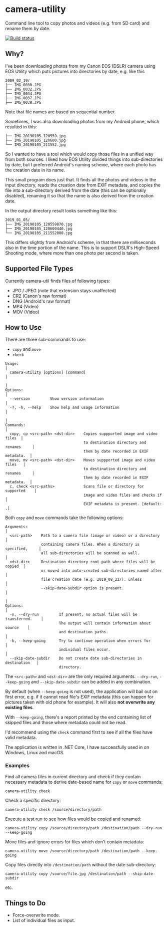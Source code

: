 # camera-utility

Command line tool to copy photos and videos (e.g. from SD card) and
rename them by date.

[![Build status](https://ci.appveyor.com/api/projects/status/bjyr7h0qwtcx1kby/branch/master?svg=true)](https://ci.appveyor.com/project/Caleb9/camera-utility/branch/master)


## Why?

I've been downloading photos from my Canon EOS (DSLR) camera using EOS
Utility which puts pictures into directories by date, e.g. like this

```
2009_02_19/
├── IMG_0030.JPG
├── IMG_0032.JPG
├── IMG_0034.JPG
├── IMG_0037.JPG
├── IMG_0038.JPG
```

Note that file names are based on sequential number.

Sometimes, I was also downloading photos from my Android phone, which
resulted in this:

```
├── IMG_20190105_120559.jpg
├── IMG_20190105_120600.jpg
└── IMG_20190105_211552.jpg
```

So I wanted to have a tool which would copy those files in a unified
way from both sources. I liked how EOS Utility divided things into
sub-directories by date, but I preferred Android's naming scheme,
where each photo has the creation date in its name.

This small program does just that. It finds all the photos and videos
in the input directory, reads the creation date from EXIF metadata,
and copies the file into a sub-directory derived from the date (this
can be optionally disabled), renaming it so that the name is also
derived from the creation date.

In the output directory result looks something like this:

```
2019_01_05/
├── IMG_20190105_120559870.jpg
├── IMG_20190105_120600440.jpg
└── IMG_20190105_211552800.jpg
```

This differs slightly from Android's scheme, in that there are
milliseconds also in the time portion of the name. This is to support
DSLR's High-Speed Shooting mode, where more than one photo per second
is taken.


## Supported File Types

Currently camera-util finds files of following types:
* JPG / JPEG (note that extension stays unaffected)
* CR2 (Canon's raw format)
* DNG (Android's raw format)
* MP4 (Video)
* MOV (Video)


## How to Use

There are three sub-commands to use:
* `copy` and `move`
* `check`

```
Usage:                                                                      │
  camera-utility [options] [command]                                        │
                                                                            │
Options:                                                                    │
  --version         Show version information                                │
  -?, -h, --help    Show help and usage information                         │
                                                                            │
Commands:                                                                   │
  copy, cp <src-path> <dst-dir>    Copies suppported image and video files  │
                                   to destination directory and renames     │
                                   them by date recorded in EXIF metadata.  │
  move, mv <src-path> <dst-dir>    Moves suppported image and video files   │
                                   to destination directory and renames     │
                                   them by date recorded in EXIF metadata.  │
  c, check <src-paths>             Scans file or directory for supported    │
                                   image and video files and checks if      │
                                   EXIF metadata is present. [default: .]
```

Both `copy` and `move` commands take the following options:

```
Arguments:                                                                  │
  <src-path>    Path to a camera file (image or video) or a directory       │
                containing camera files. When a directory is specified,     │
                all sub-directories will be scanned as well.                │
  <dst-dir>     Destination directory root path where files will be copied  │
                or moved into auto-created sub-directories named after      │
                file creation date (e.g. 2019_08_22/), unless               │
                --skip-date-subdir option is present.                       │
                                                                            │
Options:                                                                    │
  -n, --dry-run         If present, no actual files will be transferred.    │
                        The output will contain information about source    │
                        and destination paths.                              │
  -k, --keep-going      Try to continue operation when errors for           │
                        individual files occur.                             │
  --skip-date-subdir    Do not create date sub-directories in destination   │
                        directory.
```

The `<src-path>` and `<dst-dir>` are the only required
arguments. `--dry-run`, `--keep-going` and `--skip-date-subdir` can be
added in any combination.

By default (when `--keep-going` is not used), the application will bail
out on first error, e.g. if it cannot read file's EXIF metadata (this
can happen for pictures taken with old phone for example). It will
also **not overwrite any existing files**.

With `--keep-going`, there's a report printed by the end containing
list of skipped files and those where metadata could not be read.

I'd recommend using the `check` command first to see if all the files
have valid metadata.

The application is written in .NET Core, I have successfully used in
on Windows, Linux and macOS.


### Examples

Find all camera files in current directory and check if they contain
necessary metadata to derive date-based name for `copy` or `move`
commands:
```
camera-utility check
```

Check a specific directory:
```
camera-utility check /source/directory/path
```

Execute a test run to see how files would be copied and renamed:
```
camera-utility copy /source/directory/path /destination/path --dry-run --keep-going
```

Move files and ignore errors for files which don't contain metadata:
```
camera-utility move /source/directory/path /destination/path --keep-going
```

Copy files directly into `/destination/path` without the date
sub-directory:
```
camera-utility copy /source/file.jpg /destination/path --skip-date-subdir
```

etc.


## Things to Do

* Force-overwrite mode.
* List of individual files as input.
